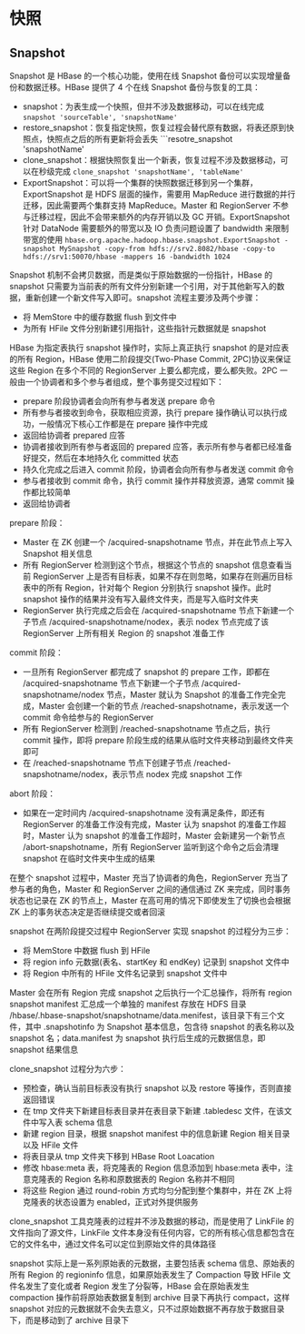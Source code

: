 # 快照

## Snapshot

Snapshot 是 HBase 的一个核心功能，使用在线 Snapshot 备份可以实现增量备份和数据迁移。HBase 提供了 4 个在线 Snapshot 备份与恢复的工具：
- snapshot：为表生成一个快照，但并不涉及数据移动，可以在线完成 ```snapshot 'sourceTable', 'snapshotName'```
- restore_snapshot：恢复指定快照，恢复过程会替代原有数据，将表还原到快照点，快照点之后的所有更新将会丢失 ```resotre_snapshot 'snapshotName'
- clone_snapshot：根据快照恢复出一个新表，恢复过程不涉及数据移动，可以在秒级完成 ```clone_snapshot 'snapshotName', 'tableName'```
- ExportSnapshot：可以将一个集群的快照数据迁移到另一个集群，ExportSnapshot 是 HDFS 层面的操作，需要用 MapReduce 进行数据的并行迁移，因此需要两个集群支持 MapReduce。Master 和 RegionServer 不参与迁移过程，因此不会带来额外的内存开销以及 GC 开销。ExportSnapshot 针对 DataNode 需要额外的带宽以及 IO 负责问题设置了 bandwidth 来限制带宽的使用 ```hbase.org.apache.hadoop.hbase.snapshot.ExportSnapshot -snapshot MySnapshot -copy-from hdfs://srv2.8082/hbase -copy-to hdfs://srv1:50070/hbase -mappers 16 -bandwidth 1024```

Snapshot 机制不会拷贝数据，而是类似于原始数据的一份指针，HBase 的 snapshot 只需要为当前表的所有文件分别新建一个引用，对于其他新写入的数据，重新创建一个新文件写入即可。snapshot 流程主要涉及两个步骤：
- 将 MemStore 中的缓存数据 flush 到文件中
- 为所有 HFile 文件分别新建引用指针，这些指针元数据就是 snapshot

HBase 为指定表执行 snapshot 操作时，实际上真正执行 snapshot 的是对应表的所有 Region，HBase 使用二阶段提交(Two-Phase Commit, 2PC)协议来保证这些 Region 在多个不同的 RegionServer 上要么都完成，要么都失败。2PC 一般由一个协调者和多个参与者组成，整个事务提交过程如下：
- prepare 阶段协调者会向所有参与者发送 prepare 命令
- 所有参与者接收到命令，获取相应资源，执行 prepare 操作确认可以执行成功，一般情况下核心工作都是在 prepare 操作中完成
- 返回给协调者 prepared 应答
- 协调者接收到所有参与者返回的 prepared 应答，表示所有参与者都已经准备好提交，然后在本地持久化 committed 状态
- 持久化完成之后进入 commit 阶段，协调者会向所有参与者发送 commit 命令
- 参与者接收到 commit 命令，执行 commit 操作并释放资源，通常 commit 操作都比较简单
- 返回给协调者

prepare 阶段：
- Master 在 ZK 创建一个 /acquired-snapshotname 节点，并在此节点上写入 Snapshot 相关信息
- 所有 RegionServer 检测到这个节点，根据这个节点的 snapshot 信息查看当前 RegionServer 上是否有目标表，如果不存在则忽略，如果存在则遍历目标表中的所有 Region，针对每个 Region 分别执行 snapshot 操作。此时 snapshot 操作的结果并没有写入最终文件夹，而是写入临时文件夹
- RegionServer 执行完成之后会在 /acquired-snapshotname 节点下新建一个子节点 /acquired-snapshotname/nodex，表示 nodex 节点完成了该 RegionServer 上所有相关 Region 的 snapshot 准备工作

commit 阶段：
- 一旦所有 RegionServer 都完成了 snapshot 的 prepare 工作，即都在 /acquired-snapshotname 节点下新建一个子节点 /acquired-snapshotname/nodex 节点，Master 就认为 Snapshot 的准备工作完全完成，Master 会创建一个新的节点 /reached-snapshotname，表示发送一个 commit 命令给参与的 RegionServer
- 所有 RegionServer 检测到 /reached-snapshotname 节点之后，执行 commit 操作，即将 prepare 阶段生成的结果从临时文件夹移动到最终文件夹即可
- 在 /reached-snapshotname 节点下创建子节点 /reached-snapshotname/nodex，表示节点 nodex 完成 snapshot 工作

abort 阶段：
- 如果在一定时间内 /acquired-snapshotname 没有满足条件，即还有 RegionServer 的准备工作没有完成，Master 认为 snapshot 的准备工作超时，Master 认为 snapshot 的准备工作超时，Master 会新建另一个新节点 /abort-snapshotname，所有 RegionServer 监听到这个命令之后会清理 snapshot 在临时文件夹中生成的结果

在整个 snapshot 过程中，Master 充当了协调者的角色，RegionServer 充当了参与者的角色，Master 和 RegionServer 之间的通信通过 ZK 来完成，同时事务状态也记录在 ZK 的节点上，Master 在高可用的情况下即使发生了切换也会根据 ZK 上的事务状态决定是否继续提交或者回滚

snapshot 在两阶段提交过程中 RegionServer 实现 snapshot 的过程分为三步：
- 将 MemStore 中数据 flush 到 HFile
- 将 region info 元数据(表名、startKey 和 endKey) 记录到 snapshot 文件中
- 将 Region 中所有的 HFile 文件名记录到 snapshot 文件中

Master 会在所有 Region 完成 snapshot 之后执行一个汇总操作，将所有 region snapshot manifest 汇总成一个单独的 manifest 存放在 HDFS 目录 /hbase/.hbase-snapshot/snapshotname/data.menifest，该目录下有三个文件，其中 .snapshotinfo 为 Snapshot 基本信息，包含待 snapshot 的表名称以及 snapshot 名；data.manifest 为 snapshot 执行后生成的元数据信息，即 snapshot 结果信息

clone_snapshot 过程分为六步：
- 预检查，确认当前目标表没有执行 snapshot 以及 restore 等操作，否则直接返回错误
- 在 tmp 文件夹下新建目标表目录并在表目录下新建 .tabledesc 文件，在该文件中写入表 schema 信息
- 新建 region 目录，根据 snapshot manifest 中的信息新建 Region 相关目录以及 HFile 文件
- 将表目录从 tmp 文件夹下移到 HBase Root Loacation
- 修改 hbase:meta 表，将克隆表的 Region 信息添加到 hbase:meta 表中，注意克隆表的 Region 名称和原数据表的 Region 名称并不相同
- 将这些 Region 通过 round-robin 方式均匀分配到整个集群中，并在 ZK 上将克隆表的状态设置为 enabled，正式对外提供服务

clone_snapshot 工具克隆表的过程并不涉及数据的移动，而是使用了 LinkFile 的文件指向了源文件，LinkFile 文件本身没有任何内容，它的所有核心信息都包含在它的文件名中，通过文件名可以定位到原始文件的具体路径

snapshot 实际上是一系列原始表的元数据，主要包括表 schema 信息、原始表的所有 Region 的 regioninfo 信息，如果原始表发生了 Compaction 导致 HFile 文件名发生了变化或者 Region 发生了分裂等，HBase 会在原始表发生 compaction 操作前将原始表数据复制到 archive 目录下再执行 compact，这样 snapshot 对应的元数据就不会失去意义，只不过原始数据不再存放于数据目录下，而是移动到了 archive 目录下
